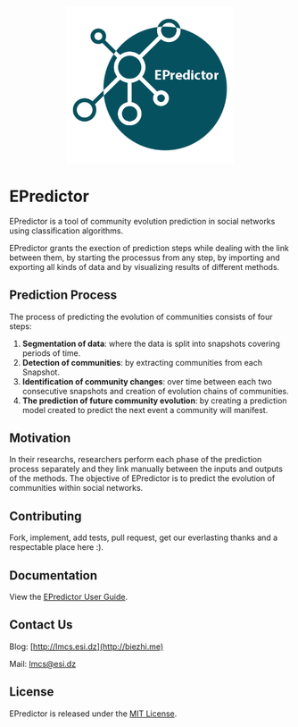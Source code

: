 <div align="center"><img src="./logo.jpg" width="300"/></div>

# EPredictor

EPredictor is a tool of community evolution prediction in social networks using classification algorithms. 

EPredictor grants the exection of prediction steps while dealing with the link between them, by starting the processus from any step, by importing and exporting all kinds of data and by visualizing results of different methods.


## Prediction Process
The process of predicting the evolution of communities consists of four steps:

1. **Segmentation of data**: where the data is split into snapshots covering periods of time.
2. **Detection of communities**: by extracting communities from each Snapshot. 
3. **Identification of community changes**: over time between each two consecutive snapshots and creation of evolution chains of communities.
4. **The prediction of future community evolution**: by creating a prediction model created to predict the next event a community will manifest.

## Motivation
In their researchs, researchers perform each phase of the prediction process separately and they link manually between the inputs and outputs of the methods. The objective of EPredictor is to predict the evolution of communities within social networks. 

## Contributing

Fork, implement, add tests, pull request, get our everlasting thanks and a respectable place here :).

## Documentation

View the [EPredictor User Guide](https://esi.dz). 

## Contact Us

Blog: [http://lmcs.esi.dz](http://biezhi.me)

Mail: lmcs@esi.dz

## License

EPredictor is released under the [MIT License](https://github.com/abdelouahab1/EPredictor/blob/master/LICENSE).
